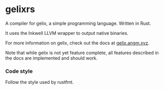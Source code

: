 # gelixrs

A compiler for gelix, a simple programming language. Written in Rust.

It uses the Inkwell LLVM wrapper to output native binaries.

For more information on gelix, check out the docs at [gelix.angm.xyz](https://gelix.angm.xyz).

Note that while gelix is not yet feature complete, all features described in the docs 
are implemented and should work.

### Code style

Follow the style used by rustfmt.
